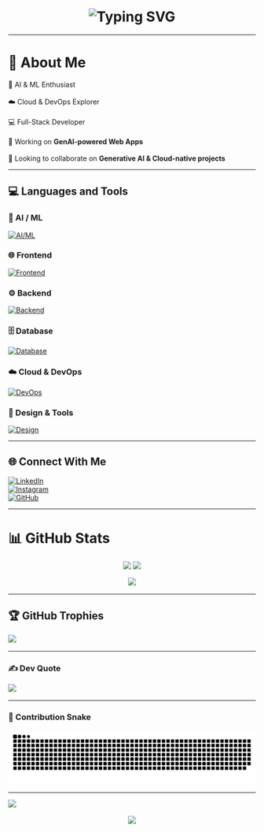 <!-- Typing Animation -->
<h1 align="center">
  <img src="https://readme-typing-svg.herokuapp.com?font=Fira+Code&weight=600&size=28&pause=1000&color=2AF7F7&center=true&vCenter=true&width=800&lines=Hi+👋,+I'm+Vishwa+Teja;🤖+AI+%26+ML+Engineer;☁️+Cloud+%26+DevOps+Explorer;💻+Full-Stack+Developer" alt="Typing SVG" />
</h1>

---

# 💫 About Me  
🤖 AI & ML Enthusiast <br>  
☁️ Cloud & DevOps Explorer <br>  
💻 Full-Stack Developer <br>  
🔭 Working on **GenAI-powered Web Apps** <br>  
👯 Looking to collaborate on **Generative AI & Cloud-native projects** <br>  
 

---

## 💻 Languages and Tools  

### 🤖 AI / ML  
[![AI/ML](https://skillicons.dev/icons?i=python,tensorflow,pytorch,opencv,sklearn,pandas,numpy)](https://skillicons.dev)  

### 🌐 Frontend  
[![Frontend](https://skillicons.dev/icons?i=html,css,js,ts,react,vue,tailwind,bootstrap,next)](https://skillicons.dev)  

### ⚙️ Backend  
[![Backend](https://skillicons.dev/icons?i=nodejs,express,fastapi,django,postman)](https://skillicons.dev)  

### 🗄️ Database  
[![Database](https://skillicons.dev/icons?i=mongodb,postgres,mysql,sqlite,redis)](https://skillicons.dev)  

### ☁️ Cloud & DevOps  
[![DevOps](https://skillicons.dev/icons?i=aws,docker,kubernetes,jenkins,git,github,linux)](https://skillicons.dev)  

### 🎨 Design & Tools  
[![Design](https://skillicons.dev/icons?i=postman,vscode,ubuntu,windows)](https://skillicons.dev)  

---

## 🌐 Connect With Me  
[![LinkedIn](https://img.shields.io/badge/LinkedIn-%230077B5.svg?logo=linkedin&logoColor=white)](https://linkedin.com/in/-vishwateja)  
[![Instagram](https://img.shields.io/badge/Instagram-%23E4405F.svg?logo=instagram&logoColor=white)](https://instagram.com/_vishwateja)  
[![GitHub](https://img.shields.io/badge/GitHub-%23121011.svg?logo=github&logoColor=white)](https://github.com/vishwateja231)  

---

# 📊 GitHub Stats  
<p align="center">
  <img src="https://github-readme-stats.vercel.app/api?username=vishwateja231&show_icons=true&theme=tokyonight" height="180" />
  <img src="https://github-readme-streak-stats.herokuapp.com/?user=vishwateja231&theme=tokyonight" height="180" />
</p>

<p align="center">
  <img src="https://github-readme-activity-graph.vercel.app/graph?username=vishwateja231&theme=react-dark&hide_border=true&area=true" />
</p>

---

## 🏆 GitHub Trophies  
![](https://github-profile-trophy.vercel.app/?username=vishwateja231&theme=radical&no-frame=false&no-bg=false&margin-w=4)  

---

### ✍️ Dev Quote  
![](https://quotes-github-readme.vercel.app/api?type=horizontal&theme=radical)  

---

### 🐍 Contribution Snake  
<p align="center">
  <img src="https://raw.githubusercontent.com/Platane/snk/output/github-contribution-grid-snake.svg" alt="snake animation" />
</p>

---

[![](https://visitcount.itsvg.in/api?id=vishwateja231&icon=0&color=0)](https://visitcount.itsvg.in)

<p align="center">
  <img src="https://capsule-render.vercel.app/api?type=waving&color=0:2AF7F7,100:008080&height=100&section=footer"/>
</p>
